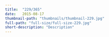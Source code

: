 ```yaml
---
title:  "229/365"
date:   2015-08-17
thumbnail-path: "thumbnails/thumbnail-229.jpg"
full-path: "full-size/full-size-229.jpg"
short-description: "Description"
---
```

